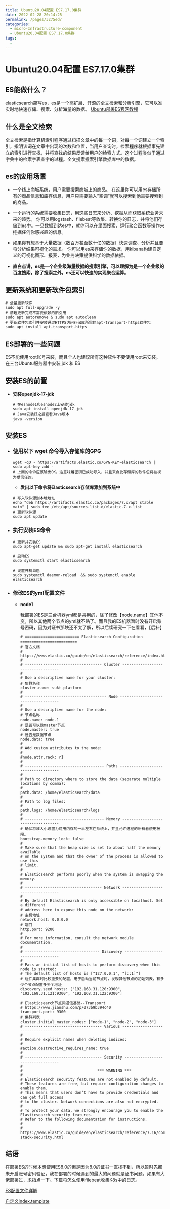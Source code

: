 ```yaml
---
title: Ubuntu20.04配置 ES7.17.0集群
date: 2022-02-28 20:14:25
permalink: /pages/3275ed/
categories:
  - micro-Infrastructure-component
  - Ubuntu20.04配置 ES7.17.0集群
tags:
  - 
---
```

# Ubuntu20.04配置 ES7.17.0集群
## ES能做什么？
elasticsearch简写es，es是一个高扩展、开源的全文检索和分析引擎，它可以准实时地快速存储、搜索、分析海量的数据。
[Ubuntu部署ES官网教程](https://www.elastic.co/guide/en/elasticsearch/reference/8.0/deb.html)
## 什么是全文检索
全文检索是指计算机索引程序通过扫描文章中的每一个词，对每一个词建立一个索引，指明该词在文章中出现的次数和位置，当用户查询时，检索程序就根据事先建立的索引进行查找，并将查找的结果反馈给用户的检索方式。这个过程类似于通过字典中的检索字表查字的过程。全文搜索搜索引擎数据库中的数据。
## es的应用场景
- 一个线上商城系统，用户需要搜索商城上的商品。
在这里你可以用es存储所有的商品信息和库存信息，用户只需要输入”空调”就可以搜索到他需要搜索到的商品。
- 一个运行的系统需要收集日志，用这些日志来分析、挖掘从而获取系统业务未来的趋势。
你可以用logstash、filebeat等收集、转换你的日志，并将他们存储到es中。一旦数据到达es中，就你可以在里面搜索、运行聚合函数等操作来挖掘任何你感兴趣的信息。
- 如果你有想基于大量数据（数百万甚至数十亿的数据）快速调查、分析并且要将分析结果可视化的需求。
你可以用es来存储你的数据，用kibana构建自定义的可视化图形、报表，为业务决策提供科学的数据依据。

- **直白点讲，es是一个企业级海量数据的搜索引擎，可以理解为是一个企业级的百度搜索，除了搜索之外，es还可以快速的实现聚合运算。**
## 更新系统和更新软件包索引
``` shell
# 全量更新软件
sudo apt full-upgrade -y
# 清理更新完成不需要依赖的旧引用
sudo apt autoremove & sudo apt autoclean
# 更新软件包索引并安装通过HTTPS访问存储库所需的apt-transport-https软件包
sudo apt install apt-transport-https
```
## ES部署的一些问题
ES不能使用root账号来装，而且个人也建议所有这种软件不要使用root来安装。
在三台Ubuntu服务器中安装 jdk 和 ES
## 安装ES的前置 
- **安装openjdk-17-jdk**
  ``` shell
  # 在esnode1和esnode2上安装jdk
  sudo apt install openjdk-17-jdk
  # Java安装好之后查看Java版本
  java -version
  ```

## 安装ES
- ### 使用以下 wget 命令导入存储库的GPG
  ``` shell
  wget -qO - https://artifacts.elastic.co/GPG-KEY-elasticsearch | sudo apt-key add -
  # 上面的命令应该输出OK，这意味着密钥已成功导入，并且来自此存储库的软件包将被视为受信任的。
  ```
  - **发出以下命令将Elasticsearch存储库添加到系统中**
  ``` shell
  # 写入软件源到本地地址
  echo "deb https://artifacts.elastic.co/packages/7.x/apt stable main" | sudo tee /etc/apt/sources.list.d/elastic-7.x.list
  # 更新软件源
  sudo apt update
  ```
- ### 执行安装ES命令
  ``` shell
  # 更新并安装ES
  sudo apt-get update && sudo apt-get install elasticsearch

  # 启动ES
  sudo systemctl start elasticsearch

  # 设置开机自启
  sudo systemctl daemon-reload  && sudo systemctl enable elasticsearch
  ```
- ### 修改ES的yml配置文件
  - **node1**
  
    我部署的ES是三台机器yml都是共用的，除了修改【node.name】其他不变，所以其他两个节点的yml就不贴了。而且我的ES机器暂时没有开启账号密码，因为对证书那块还不太了解，所以后续研究一下在看看，【后补】
      ``` shell
      # ======================== Elasticsearch Configuration =========================
      # 官方文档
      # https://www.elastic.co/guide/en/elasticsearch/reference/index.html
      #
      # ---------------------------------- Cluster -----------------------------------
      #
      # Use a descriptive name for your cluster:
      # 集群名称
      cluster.name: sukt-platform
      #
      # ------------------------------------ Node ------------------------------------
      #
      # Use a descriptive name for the node:
      # 节点名称
      node.name: node-1
      # 是否可以做master节点
      node.master: true
      # 是否是数据节点
      node.data: true
      #
      # Add custom attributes to the node:
      #
      #node.attr.rack: r1
      #
      # ----------------------------------- Paths ------------------------------------
      #
      # Path to directory where to store the data (separate multiple locations by comma):
      #
      path.data: /home/elasticsearch/data
      #
      # Path to log files:
      #
      path.logs: /home/elasticsearch/logs
      #
      # ----------------------------------- Memory -----------------------------------
      # 确保将堆大小设置为可用内存的一半左右在系统上，并且允许进程的所有者使用极限。
      bootstrap.memory_lock: false
      #
      # Make sure that the heap size is set to about half the memory available
      # on the system and that the owner of the process is allowed to use this
      # limit.
      #
      # Elasticsearch performs poorly when the system is swapping the memory.
      #
      # ---------------------------------- Network -----------------------------------
      #
      # By default Elasticsearch is only accessible on localhost. Set a different
      # address here to expose this node on the network:
      # 主机地址
      network.host: 0.0.0.0
      # 端口
      http.port: 9200
      #
      # For more information, consult the network module documentation.
      #
      # --------------------------------- Discovery ----------------------------------
      #
      # Pass an initial list of hosts to perform discovery when this node is started:
      # The default list of hosts is ["127.0.0.1", "[::1]"]
      # 组件集群时比较重要的配置，用于启动当前节点时，发现其他节点的初始列表，有多少个节点配置多少个地址
      discovery.seed_hosts: ["192.168.31.120:9300", "192.168.31.121:9300", "192.168.31.122:9300"]

      # Elasticsearch节点间通信基础--Transport 
      # https://www.jianshu.com/p/073b9b394c40
      transport.port: 9300
      # 集群列表
      cluster.initial_master_nodes: ["node-1", "node-2", "node-3"]
      # ---------------------------------- Various -----------------------------------
      #
      # Require explicit names when deleting indices:
      #
      #action.destructive_requires_name: true
      #
      # ---------------------------------- Security ----------------------------------
      #
      #                                 *** WARNING ***
      #
      # Elasticsearch security features are not enabled by default.
      # These features are free, but require configuration changes to enable them.
      # This means that users don’t have to provide credentials and can get full access
      # to the cluster. Network connections are also not encrypted.
      #
      # To protect your data, we strongly encourage you to enable the Elasticsearch security features. 
      # Refer to the following documentation for instructions.
      #
      # https://www.elastic.co/guide/en/elasticsearch/reference/7.16/configuring-stack-security.html

      ```

## 结语 
在部署ES的时候本想使用ES8.0的但是因为8.0的证书一直找不到，所以暂时先都未开启账号密码验证，我在部署的时候遇到的最大的问题就是证书问题，如果有大佬部署过，求指点一下。下篇将怎么使用filebeat收集K8s中的日志。

[ES配置文件详解](https://www.cnblogs.com/sunxucool/p/3799190.html)

[自定义index.template](https://iminto.github.io/post/filebeat%E4%BF%AE%E6%94%B9index%E7%9A%84%E4%B8%80%E4%B8%AA%E5%9D%91/)




